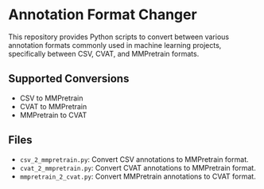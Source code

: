 # Annotation Format Changer

This repository provides Python scripts to convert between various annotation formats commonly used in machine learning projects, specifically between CSV, CVAT, and MMPretrain formats.

## Supported Conversions

- CSV to MMPretrain
- CVAT to MMPretrain
- MMPretrain to CVAT

## Files

- `csv_2_mmpretrain.py`: Convert CSV annotations to MMPretrain format.
- `cvat_2_mmpretrain.py`: Convert CVAT annotations to MMPretrain format.
- `mmpretrain_2_cvat.py`: Convert MMPretrain annotations to CVAT format.
